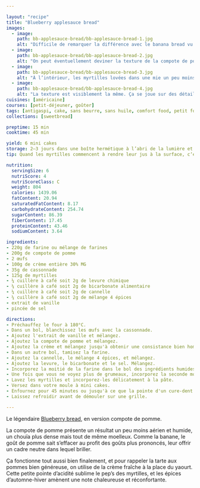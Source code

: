 ```yaml
---

layout: "recipe"
title: "Blueberry applesauce bread"
images:
  - image:
    path: bb-applesauce-bread/bb-applesauce-bread-1.jpg
    alt: "Difficile de remarquer la différence avec le banana bread vu du dessus. C'est doré et les myrtilles ont laissé couler leur jus."
  - image:
    path: bb-applesauce-bread/bb-applesauce-bread-2.jpg
    alt: "On peut éventuellement deviner la texture de la compote de pomme à travers des imperfections à la surface, des petits points bruns caractéristiques."
  - image:
    path: bb-applesauce-bread/bb-applesauce-bread-3.jpg
    alt: "À l’intérieur, les myrtilles lovées dans une mie un peu moins aérienne mais pas tant que ça."
  - image:
    path: bb-applesauce-bread/bb-applesauce-bread-4.jpg
    alt: "La texture est visiblement la même. Ça se joue sur des détails à la mâche."
cuisines: [américaine]
courses: [petit-déjeuner, goûter]
tags: [antigaspi, cake, sans beurre, sans huile, comfort food, petit format]
collections: [sweetbread]

preptime: 15 min
cooktime: 45 min

yield: 6 mini cakes
storage: 2–3 jours dans une boîte hermétique à l’abri de la lumière et de la chaleur. 5 jours au frigo. 2 mois au congélateur.
tip: Quand les myrtilles commencent à rendre leur jus à la surface, c‘est le signe que la cuisson est presque terminée.

nutrition:
  servingSize: 6
  nutriScore: 4
  nutriScoreClass: C
  weight: 804
  calories: 1439.06
  fatContent: 20.94
  saturatedFatContent: 8.17
  carbohydrateContent: 254.74
  sugarContent: 86.39
  fiberContent: 17.45
  proteinContent: 43.46
  sodiumContent: 3.64

ingredients:
- 220g de farine ou mélange de farines
- 200g de compote de pomme
- 2 œufs
- 100g de crème entière 30% MG
- 35g de cassonnade
- 125g de myrtilles
- ¼ cuillère à café soit 2g de levure chimique
- ¼ cuillère à café soit 2g de bicarbonate alimentaire
- ¼ cuillère à café soit 2g de cannelle
- ¼ cuillère à café soit 2g de mélange 4 épices
- extrait de vanille
- pincée de sel

directions:
- Préchauffez le four à 180°C.
- Dans un bol, blanchissez les œufs avec la cassonnade.
- Ajoutez l'extrait de vanille et mélangez. 
- Ajoutez la compote de pomme et mélangez.
- Ajoutez la crème et mélangez jusqu'à obtenir une consistance bien homogène.
- Dans un autre bol, tamisez la farine. 
- Ajoutez la cannelle, le mélange 4 épices, et mélangez. 
- Ajoutez la levure, le bicarbonate et le sel. Mélangez. 
- Incorporez la moitié de la farine dans le bol des ingrédients humides à la maryse. 
- Une fois que vous ne voyez plus de grumeaux, incorporez la seconde moitié. Réservez. 
- Lavez les myrtilles et incorporez-les délicatement à la pâte. 
- Versez dans votre moule à mini cakes. 
- Enfournez pour 45 minutes ou jusqu'à ce que la pointe d'un cure-dent ressorte sèche. 
- Laissez refroidir avant de démouler sur une grille. 

---
```


Le légendaire [Blueberry bread](bb-bread.html), en version compote de pomme.

La compote de pomme présente un résultat un peu moins aérien et humide, un chouïa plus dense mais tout de même moelleux. Comme la banane, le goût de pomme sait s’effacer au profit des goûts plus prononcés, leur offrir un cadre neutre dans lequel briller.

Ça fonctionne tout aussi bien finalement, et pour rappeler la tarte aux pommes bien généreuse, on utilise de la crème fraîche à la place du yaourt. Cette petite pointe d’acidité sublime le pep’s des myrtilles, et les épices d’automne-hiver amènent une note chaleureuse et réconfortante.